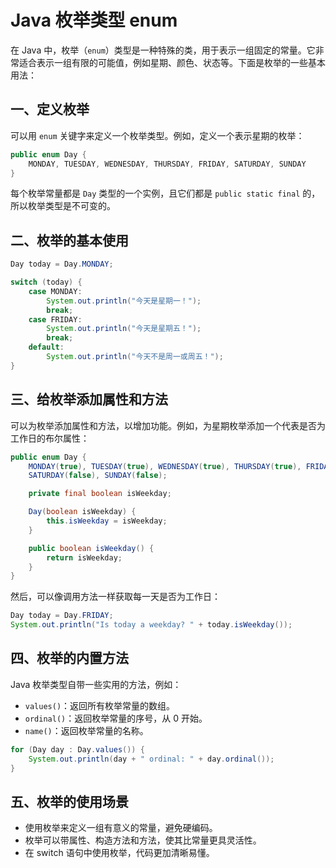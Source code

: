 # Java 枚举类型 enum

在 Java 中，枚举（`enum`）类型是一种特殊的类，用于表示一组固定的常量。它非常适合表示一组有限的可能值，例如星期、颜色、状态等。下面是枚举的一些基本用法：

## 一、定义枚举

可以用 `enum` 关键字来定义一个枚举类型。例如，定义一个表示星期的枚举：

```java
public enum Day {
    MONDAY, TUESDAY, WEDNESDAY, THURSDAY, FRIDAY, SATURDAY, SUNDAY
}
```

每个枚举常量都是 `Day` 类型的一个实例，且它们都是 `public static final` 的，所以枚举类型是不可变的。

## 二、枚举的基本使用

```java
Day today = Day.MONDAY;

switch (today) {
    case MONDAY:
        System.out.println("今天是星期一！");
        break;
    case FRIDAY:
        System.out.println("今天是星期五！");
        break;
    default:
        System.out.println("今天不是周一或周五！");
}
```

## 三、给枚举添加属性和方法

可以为枚举添加属性和方法，以增加功能。例如，为星期枚举添加一个代表是否为工作日的布尔属性：

```java
public enum Day {
    MONDAY(true), TUESDAY(true), WEDNESDAY(true), THURSDAY(true), FRIDAY(true),
    SATURDAY(false), SUNDAY(false);

    private final boolean isWeekday;

    Day(boolean isWeekday) {
        this.isWeekday = isWeekday;
    }

    public boolean isWeekday() {
        return isWeekday;
    }
}
```

然后，可以像调用方法一样获取每一天是否为工作日：

```java
Day today = Day.FRIDAY;
System.out.println("Is today a weekday? " + today.isWeekday());
```

## 四、枚举的内置方法

Java 枚举类型自带一些实用的方法，例如：

- `values()`：返回所有枚举常量的数组。
- `ordinal()`：返回枚举常量的序号，从 0 开始。
- `name()`：返回枚举常量的名称。

```java
for (Day day : Day.values()) {
    System.out.println(day + " ordinal: " + day.ordinal());
}
```

## 五、枚举的使用场景

- 使用枚举来定义一组有意义的常量，避免硬编码。
- 枚举可以带属性、构造方法和方法，使其比常量更具灵活性。
- 在 switch 语句中使用枚举，代码更加清晰易懂。

